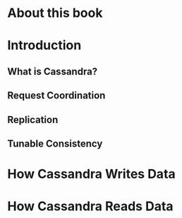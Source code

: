 # About this book

# Introduction

## What is Cassandra?

## Request Coordination

## Replication

## Tunable Consistency

# How Cassandra Writes Data

# How Cassandra Reads Data
